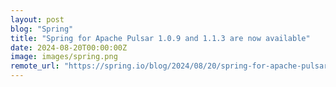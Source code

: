 ```yaml
---
layout: post
blog: "Spring"
title: "Spring for Apache Pulsar 1.0.9 and 1.1.3 are now available"
date: 2024-08-20T00:00:00Z
image: images/spring.png
remote_url: "https://spring.io/blog/2024/08/20/spring-for-apache-pulsar-1-0-9-and-1-1-3-are-now-available"
---
```

